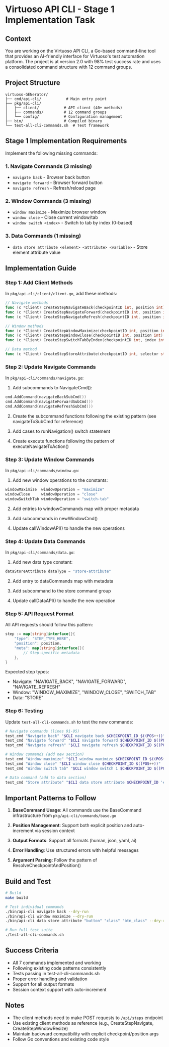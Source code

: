 # Virtuoso API CLI - Stage 1 Implementation Task

## Context

You are working on the Virtuoso API CLI, a Go-based command-line tool that provides an AI-friendly interface for Virtuoso's test automation platform. The project is at version 2.0 with 98% test success rate and uses a consolidated command structure with 12 command groups.

## Project Structure

```
virtuoso-GENerator/
├── cmd/api-cli/           # Main entry point
├── pkg/api-cli/
│   ├── client/           # API client (40+ methods)
│   ├── commands/         # 12 command groups
│   └── config/           # Configuration management
├── bin/                  # Compiled binary
└── test-all-cli-commands.sh  # Test framework
```

## Stage 1 Implementation Requirements

Implement the following missing commands:

### 1. Navigate Commands (3 missing)

- `navigate back` - Browser back button
- `navigate forward` - Browser forward button
- `navigate refresh` - Refresh/reload page

### 2. Window Commands (3 missing)

- `window maximize` - Maximize browser window
- `window close` - Close current window/tab
- `window switch <index>` - Switch to tab by index (0-based)

### 3. Data Commands (1 missing)

- `data store attribute <element> <attribute> <variable>` - Store element attribute value

## Implementation Guide

### Step 1: Add Client Methods

In `pkg/api-cli/client/client.go`, add these methods:

```go
// Navigate methods
func (c *Client) CreateStepNavigateBack(checkpointID int, position int) (int, error)
func (c *Client) CreateStepNavigateForward(checkpointID int, position int) (int, error)
func (c *Client) CreateStepNavigateRefresh(checkpointID int, position int) (int, error)

// Window methods
func (c *Client) CreateStepWindowMaximize(checkpointID int, position int) (int, error)
func (c *Client) CreateStepWindowClose(checkpointID int, position int) (int, error)
func (c *Client) CreateStepSwitchTabByIndex(checkpointID int, index int, position int) (int, error)

// Data method
func (c *Client) CreateStepStoreAttribute(checkpointID int, selector string, attribute string, variable string, position int) (int, error)
```

### Step 2: Update Navigate Commands

In `pkg/api-cli/commands/navigate.go`:

1. Add subcommands to NavigateCmd():

```go
cmd.AddCommand(navigateBackSubCmd())
cmd.AddCommand(navigateForwardSubCmd())
cmd.AddCommand(navigateRefreshSubCmd())
```

2. Create the subcommand functions following the existing pattern (see navigateToSubCmd for reference)

3. Add cases to runNavigation() switch statement

4. Create execute functions following the pattern of executeNavigateToAction()

### Step 3: Update Window Commands

In `pkg/api-cli/commands/window.go`:

1. Add new window operations to the constants:

```go
windowMaximize  windowOperation = "maximize"
windowClose     windowOperation = "close"
windowSwitchTab windowOperation = "switch-tab"
```

2. Add entries to windowCommands map with proper metadata

3. Add subcommands in newWindowCmd()

4. Update callWindowAPI() to handle the new operations

### Step 4: Update Data Commands

In `pkg/api-cli/commands/data.go`:

1. Add new data type constant:

```go
dataStoreAttribute dataType = "store-attribute"
```

2. Add entry to dataCommands map with metadata

3. Add subcommand to the store command group

4. Update callDataAPI() to handle the new operation

### Step 5: API Request Format

All API requests should follow this pattern:

```go
step := map[string]interface{}{
    "type": "STEP_TYPE_HERE",
    "position": position,
    "meta": map[string]interface{}{
        // Step-specific metadata
    },
}
```

Expected step types:

- Navigate: "NAVIGATE_BACK", "NAVIGATE_FORWARD", "NAVIGATE_REFRESH"
- Window: "WINDOW_MAXIMIZE", "WINDOW_CLOSE", "SWITCH_TAB"
- Data: "STORE"

### Step 6: Testing

Update `test-all-cli-commands.sh` to test the new commands:

```bash
# Navigate commands (lines 91-95)
test_cmd "Navigate back" "$CLI navigate back $CHECKPOINT_ID $((POS++))"
test_cmd "Navigate forward" "$CLI navigate forward $CHECKPOINT_ID $((POS++))"
test_cmd "Navigate refresh" "$CLI navigate refresh $CHECKPOINT_ID $((POS++))"

# Window commands (add new section)
test_cmd "Window maximize" "$CLI window maximize $CHECKPOINT_ID $((POS++))"
test_cmd "Window close" "$CLI window close $CHECKPOINT_ID $((POS++))"
test_cmd "Window switch tab" "$CLI window switch 1 $CHECKPOINT_ID $((POS++))"

# Data command (add to data section)
test_cmd "Store attribute" "$CLI data store attribute $CHECKPOINT_ID '#element' 'href' 'link_url' $((POS++))"
```

## Important Patterns to Follow

1. **BaseCommand Usage**: All commands use the BaseCommand infrastructure from `pkg/api-cli/commands/base.go`

2. **Position Management**: Support both explicit position and auto-increment via session context

3. **Output Formats**: Support all formats (human, json, yaml, ai)

4. **Error Handling**: Use structured errors with helpful messages

5. **Argument Parsing**: Follow the pattern of ResolveCheckpointAndPosition()

## Build and Test

```bash
# Build
make build

# Test individual commands
./bin/api-cli navigate back --dry-run
./bin/api-cli window maximize --dry-run
./bin/api-cli data store attribute "button" "class" "btn_class" --dry-run

# Run full test suite
./test-all-cli-commands.sh
```

## Success Criteria

- All 7 commands implemented and working
- Following existing code patterns consistently
- Tests passing in test-all-cli-commands.sh
- Proper error handling and validation
- Support for all output formats
- Session context support with auto-increment

## Notes

- The client methods need to make POST requests to `/api/steps` endpoint
- Use existing client methods as reference (e.g., CreateStepNavigate, CreateStepWindowResize)
- Maintain backward compatibility with explicit checkpoint/position args
- Follow Go conventions and existing code style
